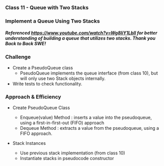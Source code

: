 ### Class 11 - Queue with Two Stacks

### Implement a Queue Using Two Stacks
##### *Referenced https://www.youtube.com/watch?v=Wg8IiY1LbII for better understanding of building a queue that utilizes two stacks. Thank you __Back to Back SWE__!*
### Challenge

- Create a PseudoQueue class
  - PseudoQueue implements the queue interface (from class 10), but will only use two Stack objects internally.
- Write tests to check functionality.

### Approach & Efficiency
- Create PseudoQueue Class
  - Enqueue(value) Method : inserts a value into the pseudoqueue, using a first-in-first-out (FIFO) approach
  - Dequeue Method : extracts a value from the pseudoqueue, using a FIFO approach.

- Stack Instances
  - Use previous stack implementation (from class 10)
  - Instantiate stacks in pseudocode constructor
